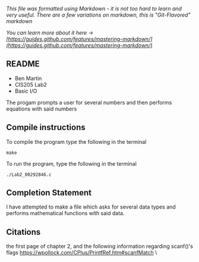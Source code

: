 *This file was formatted using Markdown - it is not too hard to learn and very useful. There are a few variations on markdown, this is "Git-Flavored" markdown*

*You can learn more about it here -> [https://guides.github.com/features/mastering-markdown/](https://guides.github.com/features/mastering-markdown/)*

## README
- Ben Martin 
- CIS205 Lab2
- Basic I/O

The progam prompts a user for several numbers and then performs equations with said numbers


## Compile instructions 

To compile the program type the following in the terminal 

```
make
```
To run the program, type the following in the terminal
```
./Lab2_00292846.c
``` 

## Completion Statement
I have attempted to make a file which asks for several data types and performs mathematical functions with said data.


## Citations
the first page of chapter 2, and the following information regarding scanf()'s flags
https://wpollock.com/CPlus/PrintfRef.htm#scanfMatch
\